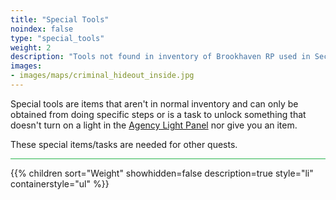 ```yaml
---
title: "Special Tools"
noindex: false
type: "special_tools"
weight: 2
description: "Tools not found in inventory of Brookhaven RP used in Secrets and Mysteries and how to get them."
images:
- images/maps/criminal_hideout_inside.jpg
---
```


Special tools are items that aren't in normal inventory and can only be obtained from doing specific steps or is a task to unlock something that doesn't turn on a light in the [Agency Light Panel](../../casebook/light_panel/) nor give you an item.

These special items/tasks are needed for other quests.

<hr style="background-color: #28b44c" size=8>

{{% children sort="Weight" showhidden=false description=true style="li" containerstyle="ul" %}}